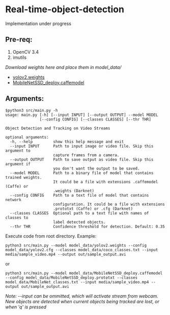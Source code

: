 # Real-time-object-detection
Implementation under progress
## Pre-req:

1. OpenCV 3.4
2. imutils


*Download weights here and place them in model_data/*
- [yolov2.weights](https://www.dropbox.com/s/57zhd75mmmc5olf/yolov2.weights?dl=0)
- [MobileNetSSD_deploy.caffemodel](https://www.dropbox.com/s/d7pxo7kw67zb0e1/MobileNetSSD_deploy.caffemodel?dl=0)


## Arguments:
```
$python3 src/main.py -h
usage: main.py [-h] [--input INPUT] [--output OUTPUT] --model MODEL
               [--config CONFIG] [--classes CLASSES] [--thr THR]

Object Detection and Tracking on Video Streams

optional arguments:
  -h, --help         show this help message and exit
  --input INPUT      Path to input image or video file. Skip this argument to
                     capture frames from a camera.
  --output OUTPUT    Path to save output as video file. Skip this argument if
  					 you don't want the output to be saved. 
  --model MODEL      Path to a binary file of model that contains trained weights.
                     It could be a file with extensions .caffemodel (Caffe) or
                     .weights (Darknet)
  --config CONFIG    Path to a text file of model that contains network
                     configuration. It could be a file with extensions
                     .prototxt (Caffe) or .cfg (Darknet)
  --classes CLASSES  Optional path to a text file with names of classes to
                     label detected objects.
  --thr THR          Confidence threshold for detection. Default: 0.35
```


Execute code from root directory. Example: 
```
python3 src/main.py --model model_data/yolov2.weights --config model_data/yolov2.cfg --classes model_data/coco_classes.txt --input media/sample_video.mp4 --output out/sample_output.avi
```


or 


```
python3 src/main.py --model model_data/MobileNetSSD_deploy.caffemodel --config model_data/MobileNetSSD_deploy.prototxt --classes model_data/MobileNet_classes.txt --input media/sample_video.mp4 --output out/sample_output.avi
```


*Note: --input can be ommitted, which will activate stream from webcam. New objects are detected when current objects being tracked are lost, or when 'q' is pressed*
